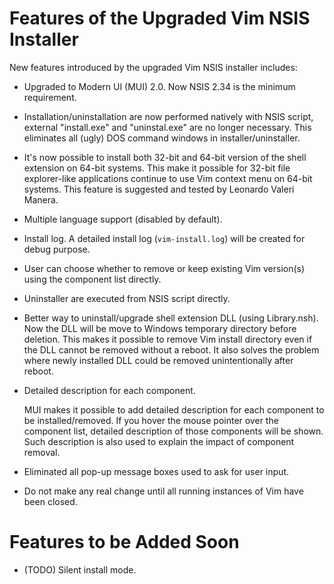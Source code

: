 # Features of the Upgraded Vim NSIS Installer

New features introduced by the upgraded Vim NSIS installer includes:

* Upgraded to Modern UI (MUI) 2.0.  Now NSIS 2.34 is the minimum
  requirement.

* Installation/uninstallation are now performed natively with NSIS script,
  external "install.exe" and "uninstal.exe" are no longer necessary.  This
  eliminates all (ugly) DOS command windows in installer/uninstaller.

* It's now possible to install both 32-bit and 64-bit version of the shell
  extension on 64-bit systems.  This make it possible for 32-bit file
  explorer-like applications continue to use Vim context menu on 64-bit
  systems.  This feature is suggested and tested by Leonardo Valeri Manera.

* Multiple language support (disabled by default).

* Install log.  A detailed install log (`vim-install.log`) will be created for
  debug purpose.

* User can choose whether to remove or keep existing Vim version(s) using the
  component list directly.

* Uninstaller are executed from NSIS script directly.

* Better way to uninstall/upgrade shell extension DLL (using Library.nsh).
  Now the DLL will be move to Windows temporary directory before deletion.
  This makes it possible to remove Vim install directory even if the DLL
  cannot be removed without a reboot.  It also solves the problem where newly
  installed DLL could be removed unintentionally after reboot.

* Detailed description for each component.

  MUI makes it possible to add detailed description for each
  component to be installed/removed.  If you hover the mouse pointer
  over the component list, detailed description of those components
  will be shown.  Such description is also used to explain the
  impact of component removal.

* Eliminated all pop-up message boxes used to ask for user input.

* Do not make any real change until all running instances of Vim have been
  closed.

# Features to be Added Soon

* (TODO) Silent install mode.
